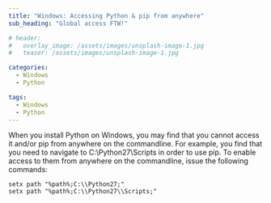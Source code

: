 ```yaml
---
title: "Windows: Accessing Python & pip from anywhere"
sub_heading: "Global access FTW!"

# header:
#   overlay_image: /assets/images/unsplash-image-1.jpg
#   teaser: /assets/images/unsplash-image-1.jpg

categories:
  - Windows
  - Python

tags:
  - Windows
  - Python
---
```


When you install Python on Windows, you may find that you cannot access it and/or pip from anywhere on the commandline. For example, you find that you need to navigate to C:\\Python27\\Scripts in order to use pip. To enable access to them from anywhere on the commandline, issue the following commands:

```
setx path "%path%;C:\\Python27;"
setx path "%path%;C:\\Python27\\Scripts;"
```